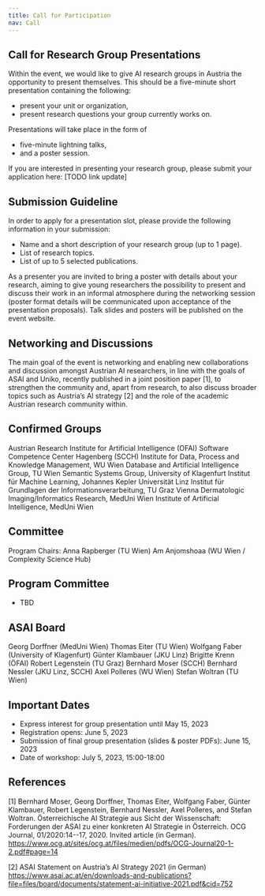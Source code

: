 ```yaml
---
title: Call for Participation
nav: Call
---
```



## Call for Research Group Presentations


Within the event, we would like to give AI research groups in Austria the opportunity to present themselves. This should be a five-minute short presentation containing the following:

- present your unit or organization,
- present research questions your group currently works on.

Presentations will take place in the form of 

- five-minute lightning talks, 
- and a poster session. 

If you are interested in presenting your research group, please submit your application here: [TODO link update] 

## Submission Guideline
In order to apply for a presentation slot, please provide the following information in your submission:

- Name and a short description of your research group (up to 1 page).
- List of research topics.
- List of up to 5 selected publications.

As a presenter you are invited to bring a poster with details about your research, aiming to give young researchers the possibility to present and discuss their work in an informal atmosphere during the networking session (poster format details will be communicated upon acceptance of the presentation proposals). Talk slides and posters will be published on the event website.

## Networking and Discussions

The main goal of the event is networking and enabling new collaborations and discussion amongst Austrian AI researchers, in line with the goals of ASAI and Uniko, recently published in a joint position paper [1], to strengthen the community and, apart from research, to also discuss broader topics such as Austria’s AI strategy [2] and the role of the academic Austrian research community within.


## Confirmed Groups
Austrian Research Institute for Artificial Intelligence (OFAI)
Software Competence Center Hagenberg (SCCH)
Institute for Data, Process and Knowledge Management, WU Wien
Database and Artificial Intelligence Group, TU Wien
Semantic Systems Group, University of Klagenfurt
Institut für Machine Learning, Johannes Kepler Universität Linz
Institut für Grundlagen der Informationsverarbeitung, TU Graz
Vienna Dermatologic Imaging/Informatics Research, MedUni Wien
Institute of Artificial Intelligence, MedUni Wien


## Committee
Program Chairs:
Anna Rapberger (TU Wien)
Am Anjomshoaa (WU Wien / Complexity Science Hub)

## Program Committee
- TBD 

## ASAI Board
Georg Dorffner (MedUni Wien)
Thomas Eiter (TU Wien)
Wolfgang Faber (University of Klagenfurt)
Günter Klambauer (JKU Linz)
Brigitte Krenn (ÖFAI)
Robert Legenstein (TU Graz) 
Bernhard Moser (SCCH)
Bernhard Nessler (JKU Linz, SCCH)
Axel Polleres (WU Wien) 
Stefan Woltran (TU Wien)

## Important Dates
- Express interest for group presentation until May 15, 2023
- Registration opens: June 5, 2023 
- Submission of final group presentation (slides & poster PDFs): June 15, 2023
- Date of workshop: July 5, 2023, 15:00-18:00


## References 

[1] Bernhard Moser, Georg Dorffner, Thomas Eiter, Wolfgang Faber, Günter Klambauer, Robert Legenstein, Bernhard Nessler, Axel Polleres, and Stefan Woltran. Österreichische AI Strategie aus Sicht der Wissenschaft: Forderungen der ASAI zu einer konkreten AI Strategie in Österreich. OCG Journal, 01/2020:14--17, 2020. Invited article (in German). https://www.ocg.at/sites/ocg.at/files/medien/pdfs/OCG-Journal20-1-2.pdf#page=14


[2] ASAI Statement on Austria’s AI Strategy 2021 (in German) https://www.asai.ac.at/en/downloads-and-publications?file=files/board/documents/statement-ai-initiative-2021.pdf&cid=752 
